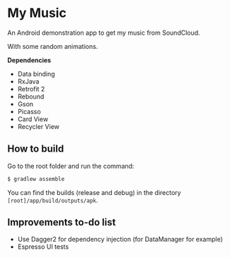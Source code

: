 # My Music
An Android demonstration app to get my music from SoundCloud.

With some random animations.

**Dependencies**

* Data binding
* RxJava
* Retrofit 2
* Rebound
* Gson
* Picasso
* Card View
* Recycler View

## How to build
Go to the root folder and run the command:
```sh
$ gradlew assemble
```
You can find the builds (release and debug) in the directory `[root]/app/build/outputs/apk`.

## Improvements to-do list

* Use Dagger2 for dependency injection (for DataManager for example)
* Espresso UI tests
